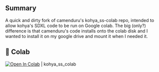 ## Summary

A quick and dirty fork of camenduru's kohya_ss-colab repo, intended to allow kohya's SDXL code to be run on Google colab.  The big (only?) difference is that camenduru's code installs onto 
the colab disk and I wanted to install it on my google drive and mount it when I needed it. 

## 🦒 Colab

[![Open In Colab](https://colab.research.google.com/assets/colab-badge.svg)](https://colab.research.google.com/github/brenton-thomas/kohya_ss-colab/blob/main/kohya_ss_colab.ipynb) | kohya_ss_colab

